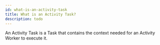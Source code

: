 ```yaml
---
id: what-is-an-activity-task
title: What is an Activity Task?
description: todo
---
```


An Activity Task is a Task that contains the context needed for an Activity Worker to execute it.
